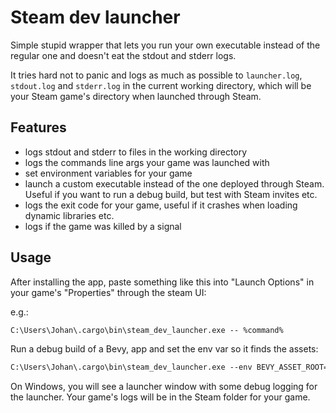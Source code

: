 # Steam dev launcher

Simple stupid wrapper that lets you run your own executable instead of the
regular one and doesn't eat the stdout and stderr logs.

It tries hard not to panic and logs as much as possible to `launcher.log`,
`stdout.log` and `stderr.log` in the current working directory, which will be
your Steam game's directory when launched through Steam.

## Features

- logs stdout and stderr to files in the working directory
- logs the commands line args your game was launched with
- set environment variables for your game
- launch a custom executable instead of the one deployed through Steam. Useful
  if you want to run a debug build, but test with Steam invites etc.
- logs the exit code for your game, useful if it crashes when loading dynamic
  libraries etc.
- logs if the game was killed by a signal

## Usage

After installing the app, paste something like this into "Launch Options" in
your game's "Properties" through the steam UI:

e.g.:

```txt
C:\Users\Johan\.cargo\bin\steam_dev_launcher.exe -- %command%
```

Run a debug build of a Bevy, app and set the env var so it finds the assets:

```txt
C:\Users\Johan\.cargo\bin\steam_dev_launcher.exe --env BEVY_ASSET_ROOT=C:/dev/cargo_space/ --custom-exe C:/dev/cargo_space/target/debug/cargo_space.exe -- %command%
```

On Windows, you will see a launcher window with some debug logging for the
launcher. Your game's logs will be in the Steam folder for your game.
